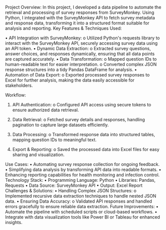 Project Overview:
In this project, I developed a data pipeline to automate the retrieval and processing of survey responses from SurveyMonkey. Using Python, I integrated with the SurveyMonkey API to fetch survey metadata and response data, transforming it into a structured format suitable for analysis and reporting.
Key Features & Techniques Used:

•	API Integration with SurveyMonkey:
  o	Utilized Python's requests library to interact with the SurveyMonkey API, securely accessing survey data using an API token.
•	Dynamic Data Extraction:
  o	Extracted survey questions, answer choices, and responses dynamically, ensuring that all data points are captured accurately.
•	Data Transformation:
  o	Mapped question IDs to human-readable text for easier interpretation.
  o	Converted complex JSON response structures into a tidy Pandas DataFrame for analysis.
•	Automation of Data Export:
  o	Exported processed survey responses to Excel for further analysis, making the data easily accessible for stakeholders.

Workflow:
  1.	API Authentication:
    o	Configured API access using secure tokens to ensure authorized data retrieval.

2.	Data Retrieval:
  o	Fetched survey details and responses, handling pagination to capture large datasets efficiently.

3.	Data Processing:
  o	Transformed response data into structured tables, mapping question IDs to meaningful text.

4.	Export & Reporting:
  o	Saved the processed data into Excel files for easy sharing and visualization.

Use Cases:
•	Automating survey response collection for ongoing feedback.
•	Simplifying data analysis by transforming API data into readable formats.
•	Enhancing reporting capabilities for health monitoring and infection control.
Technology Stack:
•	Programming Language: Python
•	Libraries: Pandas, Requests
•	Data Source: SurveyMonkey API
•	Output: Excel Report
Challenges & Solutions:
•	Handling Complex JSON Structures:
  o	Implemented recursive data extraction techniques to handle nested JSON data.
•	Ensuring Data Accuracy:
  o	Validated API responses and handled errors gracefully to ensure reliable data extraction.
Future Improvements:
•	Automate the pipeline with scheduled scripts or cloud-based workflows.
•	Integrate with data visualization tools like Power BI or Tableau for enhanced insights.
